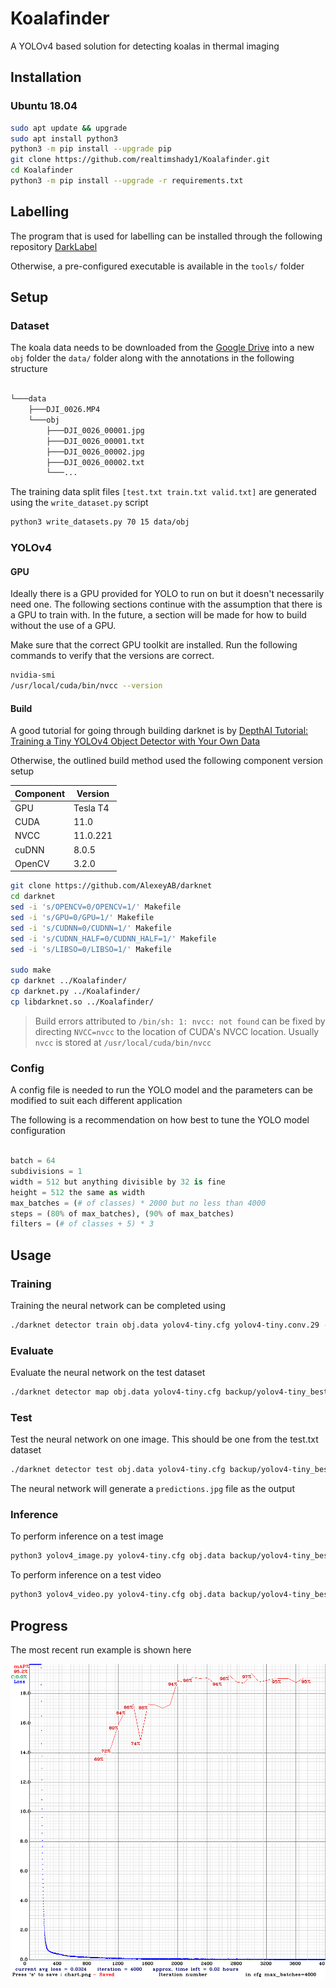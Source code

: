 # Koalafinder

A YOLOv4 based solution for detecting koalas in thermal imaging

## Installation

### Ubuntu 18.04

```bash
sudo apt update && upgrade
sudo apt install python3
python3 -m pip install --upgrade pip
git clone https://github.com/realtimshady1/Koalafinder.git
cd Koalafinder
python3 -m pip install --upgrade -r requirements.txt

```

## Labelling

The program that is used for labelling can be installed through the following repository [DarkLabel](https://github.com/darkpgmr/DarkLabel)

Otherwise, a pre-configured executable is available in the 	`tools/` folder

## Setup

### Dataset

The koala data needs to be downloaded from the [Google Drive](https://drive.google.com/drive/folders/1v_w4-pkDTD1CF5tU2WWyccbrTg-8ra98?usp=sharing) into a new `obj` folder the `data/` folder along with the annotations in the following structure

```bash

└───data
    ├───DJI_0026.MP4
    └───obj
        ├───DJI_0026_00001.jpg
        ├───DJI_0026_00001.txt
        ├───DJI_0026_00002.jpg
        ├───DJI_0026_00002.txt
        └───...

```
The training data split files `[test.txt train.txt valid.txt]` are generated using the `write_dataset.py` script
```bash
python3 write_datasets.py 70 15 data/obj
```

### YOLOv4

#### GPU

Ideally there is a GPU provided for YOLO to run on but it doesn't necessarily need one. The following sections continue with the assumption that there is a GPU to train with. In the future, a section will be made for how to build without the use of a GPU.

Make sure that the correct GPU toolkit are installed. Run the following commands to verify that the versions are correct.

```bash
nvidia-smi
/usr/local/cuda/bin/nvcc --version

```

#### Build

A good tutorial for going through building darknet is by [DepthAI Tutorial: Training a Tiny YOLOv4 Object Detector with Your Own Data](https://colab.research.google.com/github/ibaiGorordo/Social-Distance-Feedback/blob/master/Part%202%20-%20Mask%20Detection/Face%20Mask%20Detection%20Inference%20Comparison/YOLOv4_tiny_Darknet_Mask_Detection.ipynb)

Otherwise, the outlined build method used the following component version setup

Component | Version
--- | --- 
GPU | Tesla T4 
CUDA | 11.0
NVCC | 11.0.221  
cuDNN | 8.0.5  
OpenCV | 3.2.0
 

```bash
git clone https://github.com/AlexeyAB/darknet
cd darknet
sed -i 's/OPENCV=0/OPENCV=1/' Makefile
sed -i 's/GPU=0/GPU=1/' Makefile
sed -i 's/CUDNN=0/CUDNN=1/' Makefile
sed -i 's/CUDNN_HALF=0/CUDNN_HALF=1/' Makefile
sed -i 's/LIBSO=0/LIBSO=1/' Makefile

sudo make
cp darknet ../Koalafinder/
cp darknet.py ../Koalafinder/
cp libdarknet.so ../Koalafinder/
```

> Build errors attributed to `/bin/sh: 1: nvcc: not found` can be fixed by directing `NVCC=nvcc` to the location of CUDA's NVCC location. Usually `nvcc` is stored at `/usr/local/cuda/bin/nvcc`

### Config

A config file is needed to run the YOLO model and the parameters can be modified to suit each different application

The following is a recommendation on how best to tune the YOLO model configuration

```python

batch = 64
subdivisions = 1
width = 512 but anything divisible by 32 is fine
height = 512 the same as width
max_batches = (# of classes) * 2000 but no less than 4000
steps = (80% of max_batches), (90% of max_batches)
filters = (# of classes + 5) * 3

```

## Usage

### Training

Training the neural network can be completed using 

```bash
./darknet detector train obj.data yolov4-tiny.cfg yolov4-tiny.conv.29 -dont_show -ext_output -map

```

### Evaluate

Evaluate the neural network on the test dataset

```bash
./darknet detector map obj.data yolov4-tiny.cfg backup/yolov4-tiny_best.weights -points 0

```

### Test

Test the neural network on one image. This should be one from the test.txt dataset

```bash
./darknet detector test obj.data yolov4-tiny.cfg backup/yolov4-tiny_best.weights data/obj/DJI_0026_00001.jpg -ext_output

```

The neural network will generate a `predictions.jpg` file as the output

### Inference

To perform inference on a test image
```bash
python3 yolov4_image.py yolov4-tiny.cfg obj.data backup/yolov4-tiny_best.weights data/obj/DJI_0026_00001.jpg
```

To perform inference on a test video
```bash
python3 yolov4_video.py yolov4-tiny.cfg obj.data backup/yolov4-tiny_best.weights data/DJI_0026.MP4
```

## Progress

The most recent run example is shown here

![chart.png](chart.png)



